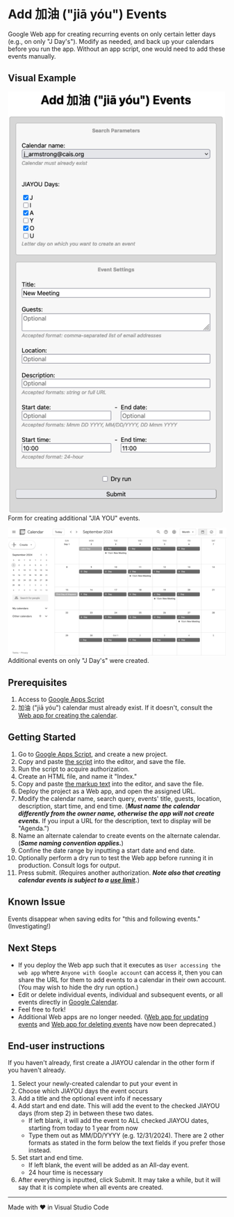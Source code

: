 # Add 加油 ("jiā yóu") Events

Google Web app for creating recurring events on only certain letter days (e.g., on only "J Day's"). Modify as needed, and back up your calendars before you run the app. Without an app script, one would need to add these events manually.

## Visual Example

<img src="screenshots/calendarForm.png" alt="screenshot of calendar form" width="500"><br>Form for creating additional "JIA YOU" events.

<img src="screenshots/calendar.png" alt="screenshot of calendar" width="800"><br>Additional events on only "J Day's" were created.

## Prerequisites

1. Access to [Google Apps Script](https://script.google.com/)
2. 加油 ("jiā yóu") calendar must already exist. If it doesn't, consult the [Web app for creating the calendar](https://github.com/saegl5/jiayou_create_calendar).

## Getting Started

1. Go to [Google Apps Script](https://script.google.com/), and create a new project.
2. Copy and paste [the script](./Code.gs) into the editor, and save the file.
3. Run the script to acquire authorization.
4. Create an HTML file, and name it "Index."
5. Copy and paste [the markup text](./Index.html) into the editor, and save the file.
6. Deploy the project as a Web app, and open the assigned URL.
7. Modify the calendar name, search query, events' title, guests, location, description, start time, and end time. (**_Must name the calendar differently from the owner name, otherwise the app will not create events._** If you input a URL for the description, text to display will be "Agenda.")
8. Name an alternate calendar to create events on the alternate calendar. (**_Same naming convention applies._**)
9. Confine the date range by inputting a start date and end date.
10. Optionally perform a dry run to test the Web app before running it in production. Consult logs for output.
11. Press submit. (Requires another authorization. **_Note also that creating calendar events is subject to a [use limit](https://support.google.com/a/answer/2905486?hl=en)._**)

## Known Issue

Events disappear when saving edits for "this and following events." (Investigating!)

## Next Steps

- If you deploy the Web app such that it executes as `User accessing the web app` where `Anyone with Google account` can access it, then you can share the URL for them to add events to a calendar in their own account. (You may wish to hide the dry run option.)
- Edit or delete individual events, individual and subsequent events, or all events directly in [Google Calendar](https://calendar.google.com/calendar/).
- Feel free to fork!
- Additional Web apps are no longer needed. ([Web app for updating events](https://github.com/saegl5/jiayou_update_events) and [Web app for deleting events](https://github.com/saegl5/jiayou_delete_events) have now been deprecated.)


## End-user instructions
If you haven't already, first create a JIAYOU calendar in the other form if you haven't already.
1. Select your newly-created calendar to put your event in
2. Choose which JIAYOU days the event occurs
3. Add a title and the optional event info if necessary
4. Add start and end date. This will add the event to the checked JIAYOU days (from step 2) in between these two dates.
   - If left blank, it will add the event to ALL checked JIAYOU dates, starting from today to 1 year from now
   - Type them out as MM/DD/YYYY (e.g. 12/31/2024). There are 2 other formats as stated in the form below the text fields if you prefer those instead.
5. Set start and end time. 
   - If left blank, the event will be added as an All-day event.
   - 24 hour time is necessary 
6. After everything is inputted, click Submit. It may take a while, but it will say that it is complete when all events are created.

<hr>
Made with &heartsuit; in Visual Studio Code
